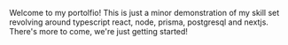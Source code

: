 Welcome to my portolfio! This is just a minor demonstration of my skill set revolving around typescript react, node, prisma, postgresql and nextjs. There's more to come, we're just getting started!
